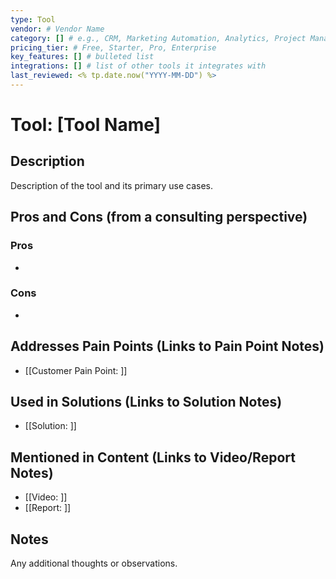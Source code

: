 ```yaml
---
type: Tool
vendor: # Vendor Name
category: [] # e.g., CRM, Marketing Automation, Analytics, Project Management
pricing_tier: # Free, Starter, Pro, Enterprise
key_features: [] # bulleted list
integrations: [] # list of other tools it integrates with
last_reviewed: <% tp.date.now("YYYY-MM-DD") %>
---
```


# Tool: [Tool Name]

## Description
Description of the tool and its primary use cases.

## Pros and Cons (from a consulting perspective)
### Pros
- 
### Cons
- 

## Addresses Pain Points (Links to Pain Point Notes)
- [[Customer Pain Point: ]]

## Used in Solutions (Links to Solution Notes)
- [[Solution: ]]

## Mentioned in Content (Links to Video/Report Notes)
- [[Video: ]]
- [[Report: ]]

## Notes
Any additional thoughts or observations.
